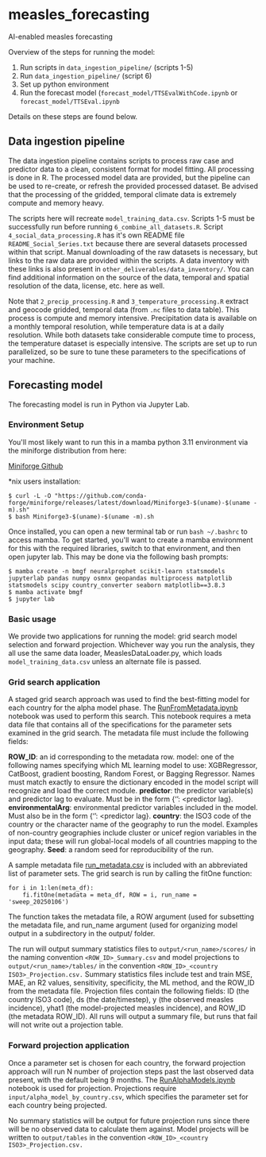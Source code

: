 # measles_forecasting
AI-enabled measles forecasting

Overview of the steps for running the model:
1. Run scripts in `data_ingestion_pipeline/` (scripts 1-5)
2. Run `data_ingestion_pipeline/` (script 6)
3. Set up python environment
4. Run the forecast model (`forecast_model/TTSEvalWithCode.ipynb` or `forecast_model/TTSEval.ipynb`

Details on these steps are found below.

## Data ingestion pipeline
The data ingestion pipeline contains scripts to process raw case and predictor data to a clean, consistent format for model fitting. All processing is done in R. The processed model data are provided, but the pipeline can be used to re-create, or refresh the provided processed dataset. Be advised that the processing of the gridded, temporal climate data is extremely compute and memory heavy. 

The scripts here will recreate `model_training_data.csv`. Scripts 1-5 must be successfully run before running `6_combine_all_datasets.R`. Script `4_social_data_processing.R` has it's own README file `README_Social_Series.txt` because there are several datasets processed within that script. Manual downloading of the raw datasets is necessary, but links to the raw data are provided within the scripts. A data inventory with these links is also present in `other_deliverables/data_inventory/`. You can find additional information on the source of the data, temporal and spatial resolution of the data, license, etc. here as well.

Note that `2_precip_processing.R` and `3_temperature_processing.R` extract and geocode gridded, temporal data (from `.nc` files to data table). This process is compute and memory intensive. Precipitation data is available on a monthly temporal resolution, while temperature data is at a daily resolution. While both datasets take considerable compute time to process, the temperature dataset is especially intensive. The scripts are set up to run parallelized, so be sure to tune these parameters to the specifications of your machine.

## Forecasting model

The forecasting model is run in Python via Jupyter Lab.

### Environment Setup
You'll most likely want to run this in a mamba python 3.11 environment via the miniforge distribution from here: 

[Miniforge Github](https://github.com/conda-forge/miniforge)

*nix users installation:
```
$ curl -L -O "https://github.com/conda-forge/miniforge/releases/latest/download/Miniforge3-$(uname)-$(uname -m).sh"
$ bash Miniforge3-$(uname)-$(uname -m).sh
```

Once installed, you can open a new terminal tab or run `bash ~/.bashrc` to access mamba. To get started, you'll want to create a mamba environment for this with the required libraries, switch to that environment, and then open jupyter lab. This may be done via the following bash prompts:

```
$ mamba create -n bmgf neuralprophet scikit-learn statsmodels jupyterlab pandas numpy osmnx geopandas multiprocess matplotlib statsmodels scipy country_converter seaborn matplotlib==3.8.3
$ mamba activate bmgf
$ jupyter lab
```
### Basic usage

We provide two applications for running the model: grid search model selection and forward projection. Whichever way you run the analysis, they all use the same data loader, MeaslesDataLoader.py, which loads `model_training_data.csv` unless an alternate file is passed.

### Grid search application
A staged grid search approach was used to find the best-fitting model for each country for the alpha model phase. The [RunFromMetadata.ipynb](alpha_model/RunFromMetadata.ipynb) notebook was used to perform this search. This notebook requires a meta data file that contains all of the specifications for the parameter sets examined in the grid search. The metadata file must include the following fields:

**ROW_ID**: an id corresponding to the metadata row.
model: one of the following names  specifying which ML learning model to use: XGBRegressor, CatBoost, gradient boosting, Random Forest, or Bagging Regressor. Names must match exactly to ensure the dictionary encoded in the model script will recognize and load the correct module.
**predictor**: the predictor variable(s) and predictor lag to evaluate. Must be in the form {‘<predictor>’: <predictor lag}.
**environmentalArg**: environmental predictor variables included in the model. Must also be in the form {‘<predictor>’: <predictor lag}.
**country**: the ISO3 code of the country or the character name of the geography to run the model. Examples of non-country geographies include cluster or unicef region variables in the input data; these will run global-local models of all countries mapping to the geography.
**Seed**: a random seed for reproducibility of the run.

A sample metadata file [run_metadata.csv](alpha_model/run_metadata.csv) is included with an abbreviated list of parameter sets. The grid search is run by calling the fitOne function:  

```
for i in 1:len(meta_df):
    fi.fitOne(metadata = meta_df, ROW = i, run_name = 'sweep_20250106')

```
The function takes the metadata file, a ROW argument (used for subsetting the metadata file, and run_name argument (used for organizing model output in a subdirectory in the output/ folder. 

The run will output summary statistics files to `output/<run_name>/scores/`  in the naming convention `<ROW_ID>_Summary.csv` and model projections to `output/<run_name>/tables/`  in the convention `<ROW_ID>_<country ISO3>_Projection.csv.` Summary statistics files include test and train MSE, MAE, an R2 values, sensitivity, specificity, the ML method, and the ROW_ID from the metadata file. Projection files contain the following fields: ID (the country ISO3 code), ds (the date/timestep), y (the observed measles incidence), yhat1 (the model-projected measles incidence), and ROW_ID (the metadata ROW_ID). All runs will output a summary file, but runs that fail will not write out a projection table. 

### Forward projection application

Once a parameter set is chosen for each country, the forward projection approach will run N number of projection steps past the last observed data present, with the default being 9 months. The [RunAlphaModels.ipynb](alpha_model/RunAlphaModels.ipynb) notebook is used for projection. Projections require `input/alpha_model_by_country.csv`, which specifies the parameter set for each country being projected.

No summary statistics will be output for future projection runs since there will be no observed data to calculate them against. Model projects will be written to `output/tables` in the convention `<ROW_ID>_<country ISO3>_Projection.csv.`

